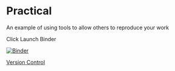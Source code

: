 # Practical

An example of using tools to allow others to reproduce your work

Click Launch Binder

[![Binder](https://mybinder.org/badge.svg)](https://mybinder.org/v2/gh/iaine/ReproResOxford/master)

[Version Control](/version.md)

